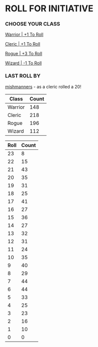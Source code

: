 # ROLL FOR INITIATIVE
### CHOOSE YOUR CLASS

[Warrior | +1 To Roll](https://github.com/benjaminsampica/benjaminsampica/issues/new?title=roll%7Cwarrior&body=Just+click+%27Submit+new+issue%27.)

[Cleric | +1 To Roll](https://github.com/benjaminsampica/benjaminsampica/issues/new?title=roll%7Ccleric&body=Just+click+%27Submit+new+issue%27.)

[Rogue | +3 To Roll](https://github.com/benjaminsampica/benjaminsampica/issues/new?title=roll%7Crogue&body=Just+click+%27Submit+new+issue%27.)

[Wizard | -1 To Roll](https://github.com/benjaminsampica/benjaminsampica/issues/new?title=roll%7Cwizard&body=Just+click+%27Submit+new+issue%27.)
### LAST ROLL BY
[mishmanners](https://www.github.com/mishmanners) - as a cleric rolled a 20!

|Class|Count|
|-|-|
|Warrior|148|
|Cleric|218|
|Rogue|196|
|Wizard|112|

|Roll|Count|
|-|-|
|23|8
|22|15
|21|43
|20|35
|19|31
|18|25
|17|41
|16|27
|15|36
|14|27
|13|32
|12|31
|11|24
|10|35
|9|40
|8|29
|7|44
|6|44
|5|33
|4|25
|3|23
|2|16
|1|10
|0|0
